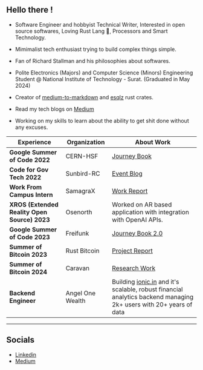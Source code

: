 ## Hello there !

- Software Engineer and hobbyist Technical Writer, Interested in open source softwares, Loving Rust Lang 🦀, Processors and Smart Technology.

- Mimimalist tech enthusiast trying to build complex things simple.

- Fan of Richard Stallman and his philosophies about softwares.

- Polite Electronics (Majors) and Computer Science (Minors) Engineering Student @ National Institute of Technology - Surat. (Graduated in May 2024)

- Creator of [medium-to-markdown](https://crates.io/crates/medium-to-markdown) and [esqlz](https://crates.io/crates/esqlz) rust crates.

- Read my tech blogs on [Medium](https://medium.com/@harshiljani2002)

- Working on my skills to learn about the ability to get shit done without any excuses.

Experience | Organization | About Work |
---|---|---|
**Google Summer of Code 2022** | CERN-HSF | [Journey Book](https://harshil-jani.github.io/GSOC-book/)|
**Code for Gov Tech 2022** | Sunbird-RC | [Event Blog](https://medium.com/@harshiljani2002/independence-in-indian-computing-industry-ceb27fc047cb) |
**Work From Campus Intern** | SamagraX |[Work Report](https://gist.github.com/Harshil-Jani/7c9734a30038b837fc759f064578ca5f)|
**XROS (Extended Reality Open Source) 2023** | Osenorth | Worked on AR based application with integration with OpenAI APIs. |
**Google Summer of Code 2023** | Freifunk | [Journey Book 2.0](https://github.com/Harshil-Jani/GSoC-Book-2.0) | 
**Summer of Bitcoin 2023** | Rust Bitcoin | [Project Report](https://gist.github.com/Harshil-Jani/1f984abed6e2991add7a64b4965265da) | 
**Summer of Bitcoin 2024** | Caravan | [Research Work](https://docs.google.com/document/d/e/2PACX-1vRjU3428pbP2lvP4Gl4zxAnNH_CUbRydTEOds7ZYKqkcl_0ZNFfa3C025vhLGiDmlYOfzFJNEoVHkh7/pub) | 
**Backend Engineer** | Angel One Wealth | Building [ionic.in](ionic.in) and it's scalable, robust financial analytics backend managing 2k+ users with 20+ years of data|
<!-- ----------- HEAD SECTION ------------ -->
  
---

## Socials
- [Linkedin](https://linkedin.com/in/harshil1)
- [Medium](https://medium.com/@harshiljani2002)
